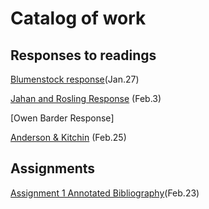 # Catalog of work

## Responses to readings

[Blumenstock response](https://github.com/fpate/workshop3/blob/master/bluemenstock.md)(Jan.27)

[Jahan and Rosling Response](https://github.com/fpate/workshop3/blob/master/Podcast_jahan.md) (Feb.3)

[Owen Barder Response]

[Anderson & Kitchin](https://fpate.github.io/workshop3/Anderson&Kitchin) (Feb.25)
## Assignments

[Assignment 1 Annotated Bibliography](https://github.com/fpate/workshop3/blob/master/Assignment1.md)(Feb.23)

